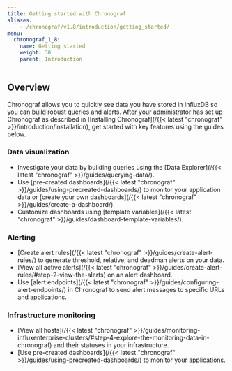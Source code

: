 ```yaml
---
title: Getting started with Chronograf
aliases:
    - /chronograf/v1.8/introduction/getting_started/
menu:
  chronograf_1_8:
    name: Getting started
    weight: 30
    parent: Introduction
---
```


## Overview
Chronograf allows you to quickly see data you have stored in InfluxDB so you can build robust queries and alerts. After your administrator has set up Chronograf as described in [Installing Chronograf](/{{< latest "chronograf" >}}/introduction/installation), get started with key features using the guides below.

### Data visualization
* Investigate your data by building queries using the [Data Explorer](/{{< latest "chronograf" >}}/guides/querying-data/).
* Use [pre-created dashboards](/{{< latest "chronograf" >}}/guides/using-precreated-dashboards/) to monitor your application data or [create your own dashboards](/{{< latest "chronograf" >}}/guides/create-a-dashboard/).
* Customize dashboards using [template variables](/{{< latest "chronograf" >}}/guides/dashboard-template-variables/).

### Alerting
* [Create alert rules](/{{< latest "chronograf" >}}/guides/create-alert-rules/) to generate threshold, relative, and deadman alerts on your data.
* [View all active alerts](/{{< latest "chronograf" >}}/guides/create-alert-rules/#step-2-view-the-alerts) on an alert dashboard.
* Use [alert endpoints](/{{< latest "chronograf" >}}/guides/configuring-alert-endpoints/) in Chronograf to send alert messages to specific URLs and applications.

### Infrastructure monitoring
* [View all hosts](/{{< latest "chronograf" >}}/guides/monitoring-influxenterprise-clusters/#step-4-explore-the-monitoring-data-in-chronograf) and their statuses in your infrastructure.
* [Use pre-created dashboards](/{{< latest "chronograf" >}}/guides/using-precreated-dashboards/) to monitor your applications.
